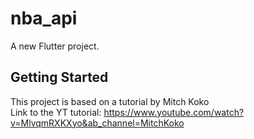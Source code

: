 # nba_api

A new Flutter project.

## Getting Started

This project is based on a tutorial by Mitch Koko<br>
Link to the YT tutorial: https://www.youtube.com/watch?v=MlvqmRXKXyo&ab_channel=MitchKoko
